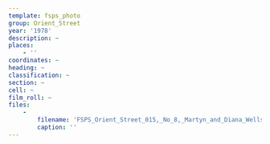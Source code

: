 ```yaml
---
template: fsps_photo
group: Orient_Street
year: '1978'
description: ~
places:
    - ''
coordinates: ~
heading: ~
classification: ~
section: ~
cell: ~
film_roll: ~
files:
    -
        filename: 'FSPS_Orient_Street_015,_No_8,_Martyn_and_Diana_Wells,_19-4-E,_1978.png'
        caption: ''
---
```

